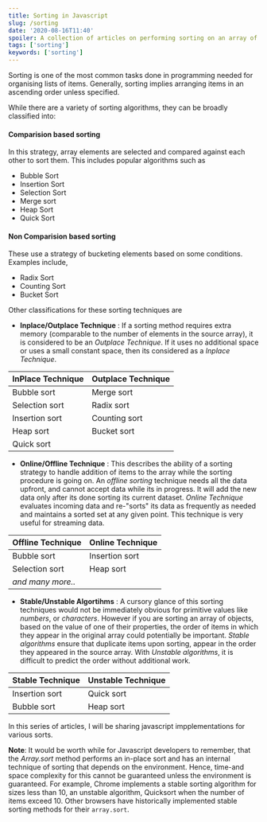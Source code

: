 ```yaml
---
title: Sorting in Javascript
slug: /sorting
date: '2020-08-16T11:40'
spoiler: A collection of articles on performing sorting on an array of items in javascript
tags: ['sorting']
keywords: ['sorting']
---
```

Sorting is one of the most common tasks done in programming needed for organising lists of items.
Generally, sorting implies arranging items in an ascending order unless specified.

While there are a variety of sorting algorithms, they can be broadly classified into:

#### Comparision based sorting
In this strategy, array elements are selected and compared against each other to sort them. This includes popular algorithms such as
- Bubble Sort
- Insertion Sort
- Selection Sort
- Merge sort
- Heap Sort
- Quick Sort

#### Non Comparision based sorting
These use a strategy of bucketing elements based on some conditions.  Examples include,

- Radix Sort
- Counting Sort
- Bucket Sort


Other classifications for these sorting techniques are
- **Inplace/Outplace Technique** : If a sorting method requires extra memory (comparable to the number of elements in the source array), it is considered to be an *Outplace Technique*. If it uses no additional space or uses a small constant space, then its considered as a *Inplace Technique*.


| InPlace Technique | Outplace Technique |
|-------------------|--------------------|
| Bubble sort       | Merge sort         |
| Selection sort    | Radix sort         |
| Insertion sort    | Counting sort      |
| Heap sort         | Bucket sort        |
| Quick sort        | |


- **Online/Offline Technique** : This describes the ability of a sorting strategy to handle addition of items to the array while the sorting procedure is going on. An *offline sorting* technique needs all the data upfront, and cannot accept data while its in progress. It will add the new data only after its done sorting its current dataset. *Online Technique* evaluates incoming data and re-"sorts" its data as frequently as needed and maintains a sorted set at any given point. This technique is very useful for streaming data.

| Offline Technique | Online Technique |
|-------------------|------------------|
| Bubble sort       | Insertion sort   |
| Selection sort    | Heap sort        |
| *and many more..* |

- **Stable/Unstable Algortihms** : A cursory glance of this sorting techniques would not be immediately obvious for primitive values like *numbers*, or *characters*. However if you are sorting an array of objects, based on the value of one of their properties, the order of items in which they appear in the original array could potentially be important. *Stable algorithms* ensure that duplicate items upon sorting, appear in the order they appeared in the source array. With *Unstable algorithms*, it is difficult to predict the order without additional work.

| Stable Technique | Unstable Technique |
|------------------|--------------------|
| Insertion sort   | Quick sort         |
| Bubble sort      | Heap sort          |

In this series of articles, I will be sharing javascript impplementations for various sorts.

**Note**: It would be worth while for Javascript developers to remember, that the *Array.sort* method performs an in-place sort and has an internal technique of sorting that depends on the environment. Hence, time-and space complexity for this cannot be guaranteed unless the environment is guaranteed. For example, Chrome implements a stable sorting algorithm for sizes less than 10, an unstable algorithm, Quicksort when the number of items exceed 10. Other browsers have historically implemented stable sorting methods for their `array.sort`.
